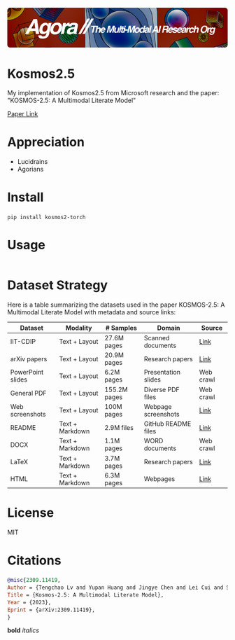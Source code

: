 [![Multi-Modality](agorabanner.png)](https://discord.gg/qUtxnK2NMf)

# Kosmos2.5
My implementation of Kosmos2.5 from Microsoft research and the paper: "KOSMOS-2.5: A Multimodal Literate Model"

[Paper Link](https://arxiv.org/pdf/2309.11419.pdf)

# Appreciation
* Lucidrains
* Agorians



# Install
`pip install kosmos2-torch`


# Usage
```

```


# Dataset Strategy
Here is a table summarizing the datasets used in the paper KOSMOS-2.5: A Multimodal Literate Model with metadata and source links:

| Dataset | Modality | # Samples | Domain | Source | 
|-|-|-|-|-|  
| IIT-CDIP | Text + Layout | 27.6M pages | Scanned documents | [Link](https://ir.nist.gov/cdip/)|
| arXiv papers | Text + Layout | 20.9M pages | Research papers | [Link](https://arxiv.org/) |  
| PowerPoint slides | Text + Layout | 6.2M pages | Presentation slides | Web crawl |
| General PDF | Text + Layout | 155.2M pages | Diverse PDF files | Web crawl |
| Web screenshots | Text + Layout | 100M pages | Webpage screenshots | [Link](https://www.tensorflow.org/datasets/catalog/c4) |
| README | Text + Markdown | 2.9M files | GitHub README files | [Link](https://github.com/) |  
| DOCX | Text + Markdown | 1.1M pages | WORD documents | Web crawl |
| LaTeX | Text + Markdown | 3.7M pages | Research papers | [Link](https://arxiv.org/) |
| HTML | Text + Markdown | 6.3M pages | Webpages | [Link](https://www.tensorflow.org/datasets/catalog/c4) |



# License
MIT

# Citations
```bibtex
@misc{2309.11419,
Author = {Tengchao Lv and Yupan Huang and Jingye Chen and Lei Cui and Shuming Ma and Yaoyao Chang and Shaohan Huang and Wenhui Wang and Li Dong and Weiyao Luo and Shaoxiang Wu and Guoxin Wang and Cha Zhang and Furu Wei},
Title = {Kosmos-2.5: A Multimodal Literate Model},
Year = {2023},
Eprint = {arXiv:2309.11419},
}
```

**bold**
*italics*
